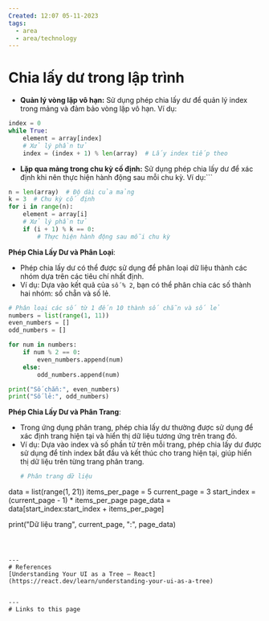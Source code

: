 ```yaml
---
Created: 12:07 05-11-2023
tags:
  - area
  - area/technology
---
```


# Chia lấy dư trong lập trình
- **Quản lý vòng lặp vô hạn:** Sử dụng phép chia lấy dư để quản lý index trong mảng và đảm bảo vòng lặp vô hạn. Ví dụ:
```python
index = 0
while True:
    element = array[index]
    # Xử lý phần tử
    index = (index + 1) % len(array)  # Lấy index tiếp theo

```

- **Lặp qua mảng trong chu kỳ cố định:** Sử dụng phép chia lấy dư để xác định khi nên thực hiện hành động sau mỗi chu kỳ. Ví dụ:```
```python
n = len(array)  # Độ dài của mảng
k = 3  # Chu kỳ cố định
for i in range(n):
    element = array[i]
    # Xử lý phần tử
    if (i + 1) % k == 0:
        # Thực hiện hành động sau mỗi chu kỳ
```

**Phép Chia Lấy Dư và Phân Loại**:
- Phép chia lấy dư có thể được sử dụng để phân loại dữ liệu thành các nhóm dựa trên các tiêu chí nhất định.
- Ví dụ: Dựa vào kết quả của `số % 2`, bạn có thể phân chia các số thành hai nhóm: số chẵn và số lẻ.
```python
# Phân loại các số từ 1 đến 10 thành số chẵn và số lẻ
numbers = list(range(1, 11))
even_numbers = []
odd_numbers = []

for num in numbers:
    if num % 2 == 0:
        even_numbers.append(num)
    else:
        odd_numbers.append(num)

print("Số chẵn:", even_numbers)
print("Số lẻ:", odd_numbers)

```
**Phép Chia Lấy Dư và Phân Trang**:
- Trong ứng dụng phân trang, phép chia lấy dư thường được sử dụng để xác định trang hiện tại và hiển thị dữ liệu tương ứng trên trang đó.
- Ví dụ: Dựa vào index và số phần tử trên mỗi trang, phép chia lấy dư được sử dụng để tính index bắt đầu và kết thúc cho trang hiện tại, giúp hiển thị dữ liệu trên từng trang phân trang.
  ```python
  # Phân trang dữ liệu
data = list(range(1, 21))
items_per_page = 5
current_page = 3
start_index = (current_page - 1) * items_per_page
page_data = data[start_index:start_index + items_per_page]

print("Dữ liệu trang", current_page, ":", page_data)
```



--- 
# References
[Understanding Your UI as a Tree – React](https://react.dev/learn/understanding-your-ui-as-a-tree)


--- 
# Links to this page

